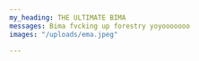 ```yaml
---
my_heading: THE ULTIMATE BIMA
messages: Bima fvcking up forestry yoyooooooo
images: "/uploads/ema.jpeg"

---
```

